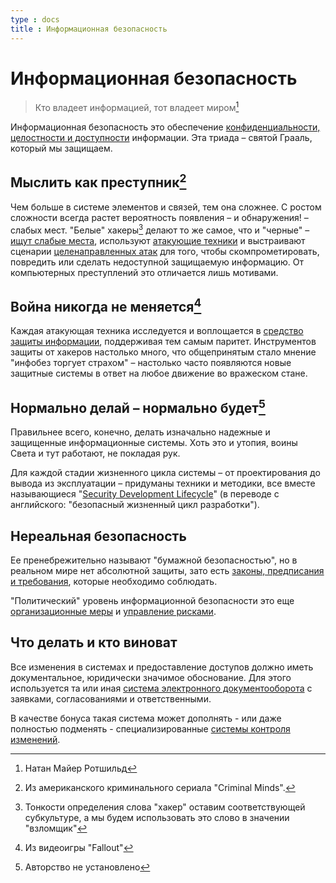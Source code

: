 ```yaml
---
type : docs
title : Информационная безопасность
---
```

# Информационная безопасность

> Кто владеет информацией, тот владеет миром[^1] 
[^1]: Натан Майер Ротшильд

Информационная безопасность это обеспечение [конфиденциальности, целостности и доступности](CIA) информации. Эта триада – святой Грааль, который мы защищаем.

## Мыслить как преступник[^2]

Чем больше в системе элементов и связей, тем она сложнее. С ростом сложности всегда растет вероятность появления – и обнаружения! – слабых мест. "Белые" хакеры[^3] делают то же самое, что и "черные" – [ищут слабые места](audit), используют [атакующие техники](attack) и выстраивают сценарии [целенаправленных атак](APT) для того, чтобы скомпрометировать, повредить или сделать недоступной защищаемую информацию. От компьютерных преступлений это отличается лишь мотивами.

[^2]: Из американского криминального сериала "Criminal Minds".
[^3]: Тонкости определения слова "хакер" оставим соответствующей субкультуре, а мы будем использовать это слово в значении "взломщик"


## Война никогда не меняется[^4]
[^4]: Из видеоигры "Fallout"

Каждая атакующая техника исследуется и воплощается в [средство защиты информации](tools), поддерживая тем самым паритет. Инструментов защиты от хакеров настолько много, что общепринятым стало мнение "инфобез торгует страхом" – настолько часто появляются новые защитные системы в ответ на любое движение во вражеском стане.

## Нормально делай – нормально будет[^5]
[^5]: Авторство не установлено

Правильнее всего, конечно, делать изначально надежные и защищенные информационные системы. Хоть это и утопия, воины Света и тут работают, не покладая рук. 

Для каждой стадии жизненного цикла системы – от проектирования до вывода из эксплуатации – придуманы техники и методики, все вместе называющиеся "[Security Development Lifecycle](SDL)" (в переводе с английского: "безопасный жизненный цикл разработки").

## Нереальная безопасность

Ее пренебрежительно называют "бумажной безопасностью", но в реальном мире нет абсолютной защиты, зато есть [законы, предписания и требования](/infosecurity/documentary), которые необходимо соблюдать. 

"Политический" уровень информационной безопасности это еще [организационные меры](organization) и [управление рисками](risk_man). 

## Что делать и кто виноват

Все изменения в системах и предоставление доступов должно иметь документальное, юридически значимое обоснование. Для этого используется та или иная [система электронного документооборота](edo) с заявками, согласованиями и ответственными. 

В качестве бонуса такая система может дополнять - или даже полностью подменять - специализированные [системы контроля изменений](VCS).
